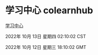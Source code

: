 # 学习中心 colearnhub
[学习中心](http://27.19.33.125:56308/colearnhub/)

2022年 10月 13日 星期四 02:10:02 CST

2022年 10月 12日 星期三 18:10:02 GMT
